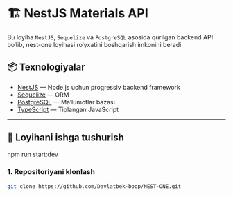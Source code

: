 # 🏗 NestJS Materials API

Bu loyiha `NestJS`, `Sequelize` va `PostgreSQL` asosida qurilgan backend API bo‘lib, nest-one loyihasi ro‘yxatini boshqarish imkonini beradi.

## 📦 Texnologiyalar

- [NestJS](https://nestjs.com/) — Node.js uchun progressiv backend framework
- [Sequelize](https://sequelize.org/) — ORM
- [PostgreSQL](https://www.postgresql.org/) — Ma’lumotlar bazasi
- [TypeScript](https://www.typescriptlang.org/) — Tiplangan JavaScript

---

## 🚀 Loyihani ishga tushurish

npm run start:dev

### 1. Repositoriyani klonlash

```bash
git clone https://github.com/Davlatbek-boop/NEST-ONE.git

```
